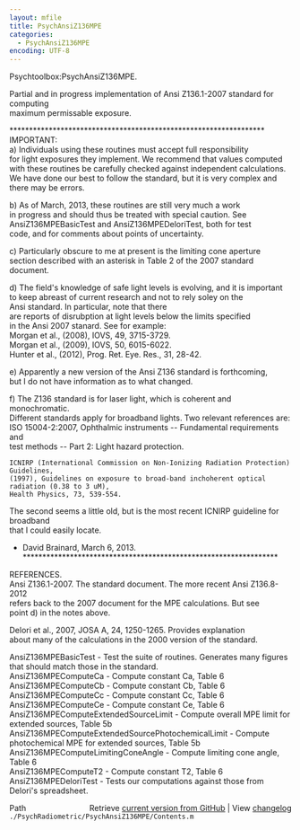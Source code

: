 ```yaml
---
layout: mfile
title: PsychAnsiZ136MPE
categories:
  - PsychAnsiZ136MPE
encoding: UTF-8
---
```


Psychtoolbox:PsychAnsiZ136MPE.  

Partial and in progress implementation of Ansi Z136.1-2007 standard for computing  
maximum permissable exposure.  

\*\*\*\*\*\*\*\*\*\*\*\*\*\*\*\*\*\*\*\*\*\*\*\*\*\*\*\*\*\*\*\*\*\*\*\*\*\*\*\*\*\*\*\*\*\*\*\*\*\*\*\*\*\*\*\*\*\*\*\*\*\*\*\*\*  
IMPORTANT:  
  a) Individuals using these routines must accept full responsibility  
  for light exposures they implement. We recommend that values computed  
  with these routines be carefully checked against independent calculations.  
  We have done our best to follow the standard, but it is very complex and  
  there may be errors.  

  b) As of March, 2013, these routines are still very much a work  
  in progress and should thus be treated with special caution.  See  
  AnsiZ136MPEBasicTest and AnsiZ136MPEDeloriTest, both for test  
  code, and for comments about points of uncertainty.  

  c) Particularly obscure to me at present is the limiting cone aperture  
  section described with an asterisk in Table 2 of the 2007 standard  
  document.  

  d) The field's knowledge of safe light levels is evolving, and it is important  
  to keep abreast of current research and not to rely soley on the  
  Ansi standard.  In particular, note that there  
  are reports of disrubption at light levels below the limits specified  
  in the Ansi 2007 stanard. See for example:  
    Morgan et al., (2008), IOVS, 49, 3715-3729.  
    Morgan et al., (2009), IOVS, 50, 6015-6022.  
    Hunter et al., (2012), Prog. Ret. Eye. Res., 31, 28-42.  

  e) Apparently a new version of the Ansi Z136 standard is forthcoming,  
  but I do not have information as to what changed.  

  f) The Z136 standard is for laser light, which is coherent and monochromatic.  
  Different standards apply for broadband lights.  Two relevant references are:  
    ISO 15004-2:2007, Ophthalmic instruments -- Fundamental requirements and  
    test methods -- Part 2: Light hazard protection.  

    ICNIRP (International Commission on Non-Ionizing Radiation Protection) Guidelines,  
    (1997), Guidelines on exposure to broad-band inchoherent optical radiation (0.38 to 3 uM),  
    Health Physics, 73, 539-554.  
  The second seems a little old, but is the most recent ICNIRP guideline for broadband  
  that I could easily locate.  

 - David Brainard, March 6, 2013.  
\*\*\*\*\*\*\*\*\*\*\*\*\*\*\*\*\*\*\*\*\*\*\*\*\*\*\*\*\*\*\*\*\*\*\*\*\*\*\*\*\*\*\*\*\*\*\*\*\*\*\*\*\*\*\*\*\*\*\*\*\*\*\*\*\*  

REFERENCES.  
  Ansi Z136.1-2007.  The standard document. The more recent Ansi Z136.8-2012  
  refers back to the 2007 document for the MPE calculations.  But see  
  point d) in the notes above.  

  Delori et al., 2007, JOSA A, 24, 1250-1265.  Provides explanation  
  about many of the calculations in the 2000 version of the standard.  

  AnsiZ136MPEBasicTest - Test the suite of routines.  Generates many figures that should match those in the standard.  
  AnsiZ136MPEComputeCa - Compute constant Ca, Table 6  
  AnsiZ136MPEComputeCb - Compute constant Cb, Table 6  
  AnsiZ136MPEComputeCc - Compute constant Cc, Table 6  
  AnsiZ136MPEComputeCe - Compute constant Ce, Table 6  
  AnsiZ136MPEComputeExtendedSourceLimit - Compute overall MPE limit for extended sources, Table 5b  
  AnsiZ136MPEComputeExtendedSourcePhotochemicalLimit - Compute photochemical MPE for extended sources, Table 5b  
  AnsiZ136MPEComputeLimitingConeAngle - Compute limiting cone angle, Table 6  
  AnsiZ136MPEComputeT2 - Compute constant T2, Table 6  
  AnsiZ136MPEDeloriTest - Tests our computations against those from Delori's spreadsheet.  


<div class="code_header" style="text-align:right;">
  <span style="float:left;">Path&nbsp;&nbsp;</span> <span class="counter">Retrieve <a href=
  "https://raw.github.com/Psychtoolbox-3/Psychtoolbox-3/beta/./PsychRadiometric/PsychAnsiZ136MPE/Contents.m">current version from GitHub</a> | View <a href=
  "https://github.com/Psychtoolbox-3/Psychtoolbox-3/commits/beta/./PsychRadiometric/PsychAnsiZ136MPE/Contents.m">changelog</a></span>
</div>
<div class="code">
  <code>./PsychRadiometric/PsychAnsiZ136MPE/Contents.m</code>
</div>
